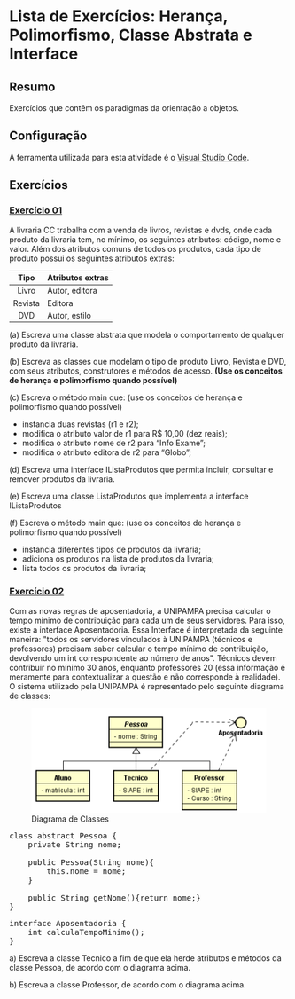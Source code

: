 # Lista de Exercícios: Herança, Polimorfismo, Classe Abstrata e Interface

## Resumo
Exercícios que contêm os paradigmas da orientação a objetos.

## Configuração
A ferramenta utilizada para esta atividade é o [Visual Studio Code](https://code.visualstudio.com/download).

## Exercícios

### [Exercício 01](./exercicio_01)

A livraria CC trabalha com a venda de livros, revistas e dvds, onde cada produto da livraria tem, no mínimo, os seguintes atributos: código, nome e valor. Além dos atributos comuns de todos os produtos, cada tipo de produto possui os seguintes atributos extras:

|   Tipo  	| Atributos extras 	|
|:-------:	|------------------	|
|  Livro  	| Autor, editora   	|
| Revista 	| Editora          	|
|   DVD   	| Autor, estilo    	|

(a) Escreva uma classe abstrata que modela o comportamento de qualquer produto da livraria.

(b) Escreva as classes que modelam o tipo de produto Livro, Revista e DVD, com seus atributos, construtores e métodos de acesso. **(Use os conceitos de herança e polimorfismo quando possível)**

(c) Escreva o método main que: (use os conceitos de herança e polimorfismo quando possível)
* instancia duas revistas (r1 e r2);
* modifica o atributo valor de r1 para R$ 10,00 (dez reais);
* modifica o atributo nome de r2 para “Info Exame”;
* modifica o atributo editora de r2 para “Globo”;

(d) Escreva uma interface IListaProdutos que permita incluir, consultar e remover produtos da livraria.

(e) Escreva uma classe ListaProdutos que implementa a interface IListaProdutos

(f) Escreva o método main que: (use os conceitos de herança e polimorfismo quando possível)
* instancia diferentes tipos de produtos da livraria;
* adiciona os produtos na lista de produtos da livraria;
* lista todos os produtos da livraria;

### [Exercício 02](./exercicio_02)

Com as novas regras de aposentadoria, a UNIPAMPA precisa calcular o tempo mínimo de contribuição para cada um de seus servidores. Para isso, existe a interface Aposentadoria. Essa Interface é interpretada da seguinte maneira: "todos os servidores vinculados à UNIPAMPA (técnicos e professores) precisam saber calcular o tempo mínimo de contribuição, devolvendo um int correspondente ao número de anos". Técnicos devem contribuir no mínimo 30 anos, enquanto professores 20 (essa informação é meramente para contextualizar a questão e não corresponde à realidade). O sistema utilizado pela UNIPAMPA é representado pelo seguinte diagrama de classes:

<figure><img src="exercicio_02/images/diagrama_de_classes.png" alt="Diagrama de Classes"><figcaption>Diagrama de Classes</figcaption></figure>

<pre>
class abstract Pessoa {
    private String nome;

    public Pessoa(String nome){
        this.nome = nome;
    }

    public String getNome(){return nome;}
}
</pre>

<pre>
interface Aposentadoria {
    int calculaTempoMinimo();
}
</pre>

a) Escreva a classe Tecnico a fim de que ela herde atributos e métodos da classe Pessoa, de acordo com o diagrama acima.

b) Escreva a classe Professor, de acordo com o diagrama acima.